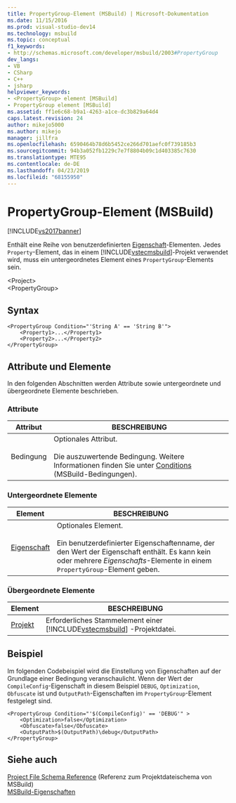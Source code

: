 ```yaml
---
title: PropertyGroup-Element (MSBuild) | Microsoft-Dokumentation
ms.date: 11/15/2016
ms.prod: visual-studio-dev14
ms.technology: msbuild
ms.topic: conceptual
f1_keywords:
- http://schemas.microsoft.com/developer/msbuild/2003#PropertyGroup
dev_langs:
- VB
- CSharp
- C++
- jsharp
helpviewer_keywords:
- <PropertyGroup> element [MSBuild]
- PropertyGroup element [MSBuild]
ms.assetid: ff1e6c68-b9a1-4263-a1ce-dc3b829a64d4
caps.latest.revision: 24
author: mikejo5000
ms.author: mikejo
manager: jillfra
ms.openlocfilehash: 6590464b78d6b5452ce266d701aefc0f739185b3
ms.sourcegitcommit: 94b3a052fb1229c7e7f8804b09c1d403385c7630
ms.translationtype: MTE95
ms.contentlocale: de-DE
ms.lasthandoff: 04/23/2019
ms.locfileid: "68155950"
---
```

# <a name="propertygroup-element-msbuild"></a>PropertyGroup-Element (MSBuild)
[!INCLUDE[vs2017banner](../includes/vs2017banner.md)]

Enthält eine Reihe von benutzerdefinierten [Eigenschaft](../msbuild/property-element-msbuild.md)-Elementen. Jedes `Property`-Element, das in einem [!INCLUDE[vstecmsbuild](../includes/vstecmsbuild-md.md)]-Projekt verwendet wird, muss ein untergeordnetes Element eines `PropertyGroup`-Elements sein.  
  
 \<Project>  
 \<PropertyGroup>  
  
## <a name="syntax"></a>Syntax  
  
```  
<PropertyGroup Condition="'String A' == 'String B'">  
    <Property1>...</Property1>  
    <Property2>...</Property2>  
</PropertyGroup>  
```  
  
## <a name="attributes-and-elements"></a>Attribute und Elemente  
 In den folgenden Abschnitten werden Attribute sowie untergeordnete und übergeordnete Elemente beschrieben.  
  
### <a name="attributes"></a>Attribute  
  
|Attribut|BESCHREIBUNG|  
|---------------|-----------------|  
|Bedingung|Optionales Attribut.<br /><br /> Die auszuwertende Bedingung. Weitere Informationen finden Sie unter [Conditions](../msbuild/msbuild-conditions.md) (MSBuild-Bedingungen).|  
  
### <a name="child-elements"></a>Untergeordnete Elemente  
  
|Element|BESCHREIBUNG|  
|-------------|-----------------|  
|[Eigenschaft](../msbuild/property-element-msbuild.md)|Optionales Element.<br /><br /> Ein benutzerdefinierter Eigenschaftenname, der den Wert der Eigenschaft enthält. Es kann kein oder mehrere *Eigenschafts*-Elemente in einem `PropertyGroup`-Element geben.|  
  
### <a name="parent-elements"></a>Übergeordnete Elemente  
  
|Element|BESCHREIBUNG|  
|-------------|-----------------|  
|[Projekt](../msbuild/project-element-msbuild.md)|Erforderliches Stammelement einer [!INCLUDE[vstecmsbuild](../includes/vstecmsbuild-md.md)] -Projektdatei.|  
  
## <a name="example"></a>Beispiel  
 Im folgenden Codebeispiel wird die Einstellung von Eigenschaften auf der Grundlage einer Bedingung veranschaulicht. Wenn der Wert der `CompileConfig`-Eigenschaft in diesem Beispiel `DEBUG`, `Optimization`, `Obfuscate` ist und `OutputPath`-Eigenschaften im `PropertyGroup`-Element festgelegt sind.  
  
```  
<PropertyGroup Condition="'$(CompileConfig)' == 'DEBUG'" >  
    <Optimization>false</Optimization>  
    <Obfuscate>false</Obfuscate>  
    <OutputPath>$(OutputPath)\debug</OutputPath>  
</PropertyGroup>  
```  
  
## <a name="see-also"></a>Siehe auch  
 [Project File Schema Reference](../msbuild/msbuild-project-file-schema-reference.md) (Referenz zum Projektdateischema von MSBuild)  
 [MSBuild-Eigenschaften](msbuild-properties1.md)
